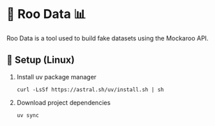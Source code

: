 # 🦘 Roo Data 📊

Roo Data is a tool used to build fake datasets using the Mockaroo API.

## 🔨 Setup (Linux)

1. Install uv package manager
    ```shell
    curl -LsSf https://astral.sh/uv/install.sh | sh
    ```
1. Download project dependencies
    ```shell
    uv sync
    ```
